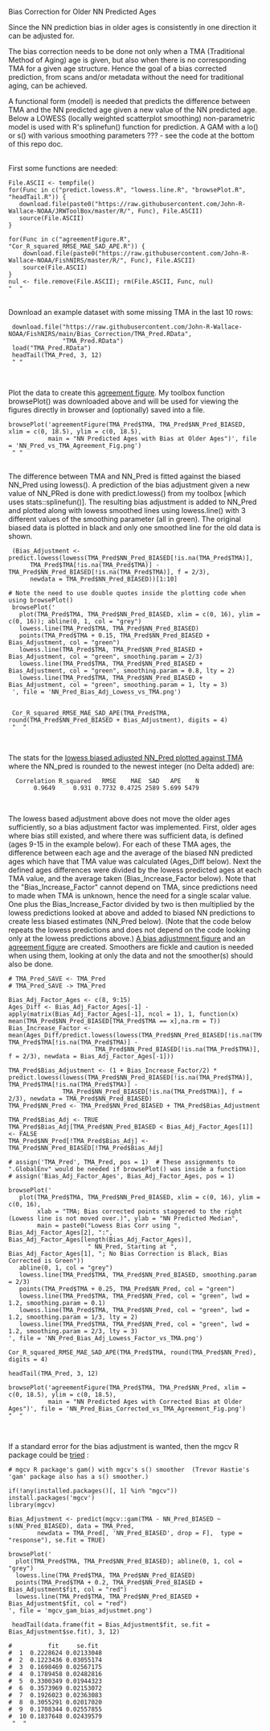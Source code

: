 Bias Correction for Older NN Predicted Ages

Since the NN prediction bias in older ages is consistently in one direction it can be adjusted for.

The bias correction needs to be done not only when a TMA (Traditional Method of Aging) age is given, but also when there is no corresponding TMA for a given age structure. Hence the goal of a bias corrected prediction, from scans and/or metadata without the need for traditional aging, can be achieved. 

A functional form (model) is needed that predicts the difference between TMA and the NN predicted age given a new value of the NN predicted age. Below a LOWESS (locally weighted scatterplot smoothing) non-parametric model is used with R's splinefun() function for prediction. A GAM with a lo() or s() with various smoothing parameters ??? - see the code at the bottom of this repo doc.

<br>
First some functions are needed:
  
    File.ASCII <- tempfile()
    for(Func in c("predict.lowess.R", "lowess.line.R", "browsePlot.R", "headTail.R")) {
       download.file(paste0("https://raw.githubusercontent.com/John-R-Wallace-NOAA/JRWToolBox/master/R/", Func), File.ASCII)
       source(File.ASCII)
    }

    for(Func in c("agreementFigure.R", "Cor_R_squared_RMSE_MAE_SAD_APE.R")) {
        download.file(paste0("https://raw.githubusercontent.com/John-R-Wallace-NOAA/FishNIRS/master/R/", Func), File.ASCII)
        source(File.ASCII)
    }
    nul <- file.remove(File.ASCII); rm(File.ASCII, Func, nul)
    "  "
    
<br>
Download an example dataset with some missing TMA in the last 10 rows:

     download.file("https://raw.githubusercontent.com/John-R-Wallace-NOAA/FishNIRS/main/Bias_Correction/TMA_Pred.RData",
                   "TMA_Pred.RData")
     load("TMA_Pred.RData")
     headTail(TMA_Pred, 3, 12)
     " "
    
<br>

Plot the data to create this [agreement figure](https://github.com/John-R-Wallace-NOAA/FishNIRS/tree/main/Bias_Correction/NN_Pred_vs_TMA_Agreement_Fig.png). 
My toolbox function browsePlot() was downloaded above and will be used for viewing the figures directly in browser and (optionally) saved into a file.

    browsePlot('agreementFigure(TMA_Pred$TMA, TMA_Pred$NN_Pred_BIASED, xlim = c(0, 18.5), ylim = c(0, 18.5), 
               main = "NN Predicted Ages with Bias at Older Ages")', file = 'NN_Pred_vs_TMA_Agreement_Fig.png')
     " "
     
<br>   
The difference between TMA and NN_Pred is fitted against the biased NN_Pred using lowess(). A prediction of the bias adjustment given a new value of NN_PRed is done with predict.lowess() from my toolbox [which uses stats::splinefun()]. The resulting bias adjustment is added to NN_Pred and plotted along with lowess smoothed lines using lowess.line() with 3 different values of the smoothing parameter (all in green). The original biased data is plotted in black and only one smoothed line for the old data is shown. 
		 

     (Bias_Adjustment <- predict.lowess(lowess(TMA_Pred$NN_Pred_BIASED[!is.na(TMA_Pred$TMA)], 
          TMA_Pred$TMA[!is.na(TMA_Pred$TMA)] - TMA_Pred$NN_Pred_BIASED[!is.na(TMA_Pred$TMA)], f = 2/3), 
          newdata = TMA_Pred$NN_Pred_BIASED))[1:10]

    # Note the need to use double quotes inside the plotting code when using browsePlot()
     browsePlot('
       plot(TMA_Pred$TMA, TMA_Pred$NN_Pred_BIASED, xlim = c(0, 16), ylim = c(0, 16)); abline(0, 1, col = "grey")
       lowess.line(TMA_Pred$TMA, TMA_Pred$NN_Pred_BIASED)
       points(TMA_Pred$TMA + 0.15, TMA_Pred$NN_Pred_BIASED + Bias_Adjustment, col = "green")
       lowess.line(TMA_Pred$TMA, TMA_Pred$NN_Pred_BIASED + Bias_Adjustment, col = "green", smoothing.param = 2/3) 
       lowess.line(TMA_Pred$TMA, TMA_Pred$NN_Pred_BIASED + Bias_Adjustment, col = "green", smoothing.param = 0.8, lty = 2)
       lowess.line(TMA_Pred$TMA, TMA_Pred$NN_Pred_BIASED + Bias_Adjustment, col = "green", smoothing.param = 1, lty = 3)
     ', file = 'NN_Pred_Bias_Adj_Lowess_vs_TMA.png')
    
     
     Cor_R_squared_RMSE_MAE_SAD_APE(TMA_Pred$TMA, round(TMA_Pred$NN_Pred_BIASED + Bias_Adjustment), digits = 4)
     "  "
     
<br>

The stats for the [lowess biased adjusted NN_Pred plotted against TMA](https://github.com/John-R-Wallace-NOAA/FishNIRS/tree/main/Bias_Correction/NN_Pred_Bias_Adj_Lowess_vs_TMA.png) where the NN_pred is rounded to the newest integer (no Delta added) are:
    
      Correlation R_squared   RMSE    MAE  SAD   APE    N
           0.9649     0.931 0.7732 0.4725 2589 5.699 5479

<br>

The lowess based adjustment above does not move the older ages sufficiently, so a bias adjustment factor was implemented. First, older ages where bias still existed, and where there was sufficient data, is defined (ages 9-15 in the example below). For each of these TMA ages, the difference between each age and the average of the biased NN predicted ages which have that TMA value was calculated (Ages_Diff below). Next the defined ages differences were divided by the lowess predicted ages at each TMA value, and the average taken (Bias_Increase_Factor below). Note that the "Bias_Increase_Factor" cannot depend on TMA, since predictions need to made when TMA is unknown, hence the need for a single scalar value. One plus the Bias_Increase_Factor divided by two is then multiplied by the lowess predictions looked at above and added to biased NN predictions to create less biased estimates (NN_Pred below). (Note that the code below repeats the lowess predictions and does not depend on the code looking only at the lowess predictions above.) 
[A bias adjustmnent figure](https://github.com/John-R-Wallace-NOAA/FishNIRS/tree/main/Bias_Correction/NN_Pred_Bias_Adj_Lowess_Factor_vs_TMA.png) and an 
[agreement figure](https://github.com/John-R-Wallace-NOAA/FishNIRS/tree/main/Bias_Correction/NN_Pred_Bias_Corrected_vs_TMA_Agreement_Fig.png) are created. Smoothers are fickle and caution is needed when using them, looking at only the data and not the smoother(s) should also be done.

    # TMA_Pred_SAVE <- TMA_Pred
    # TMA_Pred_SAVE -> TMA_Pred

    Bias_Adj_Factor_Ages <- c(8, 9:15)
    Ages_Diff <- Bias_Adj_Factor_Ages[-1] - apply(matrix(Bias_Adj_Factor_Ages[-1], ncol = 1), 1, function(x) mean(TMA_Pred$NN_Pred_BIASED[TMA_Pred$TMA == x],na.rm = T))
    Bias_Increase_Factor <- mean(Ages_Diff/predict.lowess(lowess(TMA_Pred$NN_Pred_BIASED[!is.na(TMA_Pred$TMA)], TMA_Pred$TMA[!is.na(TMA_Pred$TMA)] - 
                            TMA_Pred$NN_Pred_BIASED[!is.na(TMA_Pred$TMA)], f = 2/3), newdata = Bias_Adj_Factor_Ages[-1]))
                                      
    TMA_Pred$Bias_Adjustment <- (1 + Bias_Increase_Factor/2) * predict.lowess(lowess(TMA_Pred$NN_Pred_BIASED[!is.na(TMA_Pred$TMA)], TMA_Pred$TMA[!is.na(TMA_Pred$TMA)] - 
                   TMA_Pred$NN_Pred_BIASED[!is.na(TMA_Pred$TMA)], f = 2/3), newdata = TMA_Pred$NN_Pred_BIASED)
    TMA_Pred$NN_Pred <- TMA_Pred$NN_Pred_BIASED + TMA_Pred$Bias_Adjustment 
    
    TMA_Pred$Bias_Adj <- TRUE			
    TMA_Pred$Bias_Adj[TMA_Pred$NN_Pred_BIASED < Bias_Adj_Factor_Ages[1]] <- FALSE
    TMA_Pred$NN_Pred[!TMA_Pred$Bias_Adj] <- TMA_Pred$NN_Pred_BIASED[!TMA_Pred$Bias_Adj]
                                            
    # assign('TMA_Pred', TMA_Pred, pos = 1)  # These assignments to ".GlobalEnv" would be needed if browsePlot() was inside a function
    # assign('Bias_Adj_Factor_Ages', Bias_Adj_Factor_Ages, pos = 1)
    
    browsePlot('
       plot(TMA_Pred$TMA, TMA_Pred$NN_Pred_BIASED, xlim = c(0, 16), ylim = c(0, 16),
            xlab = "TMA; Bias corrected points staggered to the right (Lowess line is not moved over.)", ylab = "NN Predicted Median", 
            main = paste0("Lowess Bias Corr using ", Bias_Adj_Factor_Ages[2], ":", Bias_Adj_Factor_Ages[length(Bias_Adj_Factor_Ages)], 
                          " NN_Pred, Starting at ", Bias_Adj_Factor_Ages[1], "; No Bias Correction is Black, Bias Corrected is Green"))
       abline(0, 1, col = "grey")
       lowess.line(TMA_Pred$TMA, TMA_Pred$NN_Pred_BIASED, smoothing.param = 2/3)
       points(TMA_Pred$TMA + 0.25, TMA_Pred$NN_Pred, col = "green")
       lowess.line(TMA_Pred$TMA, TMA_Pred$NN_Pred, col = "green", lwd = 1.2, smoothing.param = 0.1)
       lowess.line(TMA_Pred$TMA, TMA_Pred$NN_Pred, col = "green", lwd = 1.2, smoothing.param = 1/3, lty = 2)
       lowess.line(TMA_Pred$TMA, TMA_Pred$NN_Pred, col = "green", lwd = 1.2, smoothing.param = 2/3, lty = 3)
    ', file = 'NN_Pred_Bias_Adj_Lowess_Factor_vs_TMA.png')

    Cor_R_squared_RMSE_MAE_SAD_APE(TMA_Pred$TMA, round(TMA_Pred$NN_Pred), digits = 4)

    headTail(TMA_Pred, 3, 12)
    
    browsePlot('agreementFigure(TMA_Pred$TMA, TMA_Pred$NN_Pred, xlim = c(0, 18.5), ylim = c(0, 18.5), 
               main = "NN Predicted Ages with Corrected Bias at Older Ages")', file = 'NN_Pred_Bias_Corrected_vs_TMA_Agreement_Fig.png')
    "  "


    
<br>   

If a standard error for the bias adjustment is wanted, then the mgcv R package could be 
[tried](https://github.com/John-R-Wallace-NOAA/FishNIRS/tree/main/Bias_Correction/mgcv_gam_bias_adjustmet.png) :

    # mgcv R package's gam() with mgcv's s() smoother  (Trevor Hastie's 'gam' package also has a s() smoother.)  
    
    if(!any(installed.packages()[, 1] %in% "mgcv"))  install.packages('mgcv')  
    library(mgcv)
    
    Bias_Adjustment <- predict(mgcv::gam(TMA - NN_Pred_BIASED ~ s(NN_Pred_BIASED), data = TMA_Pred, 
            newdata = TMA_Pred[, 'NN_Pred_BIASED', drop = F],  type = "response"), se.fit = TRUE)

    browsePlot('
      plot(TMA_Pred$TMA, TMA_Pred$NN_Pred_BIASED); abline(0, 1, col = "grey")
      lowess.line(TMA_Pred$TMA, TMA_Pred$NN_Pred_BIASED)
      points(TMA_Pred$TMA + 0.2, TMA_Pred$NN_Pred_BIASED + Bias_Adjustment$fit, col = "red")
      lowess.line(TMA_Pred$TMA, TMA_Pred$NN_Pred_BIASED + Bias_Adjustment$fit, col = "red")
    ', file = 'mgcv_gam_bias_adjustmet.png')
     
     headTail(data.frame(fit = Bias_Adjustment$fit, se.fit = Bias_Adjustment$se.fit), 3, 12)
     
    #          fit     se.fit
    #  1  0.2228624 0.02133048
    #  2  0.1223436 0.03055174
    #  3  0.1698469 0.02567175
    #  4  0.1789458 0.02482816
    #  5  0.3300349 0.01944323
    #  6  0.3573969 0.02153072
    #  7  0.1926023 0.02363083
    #  8  0.3055291 0.02017020
    #  9  0.1708344 0.02557855
    #  10 0.1837648 0.02439579
     "  "  





















    
